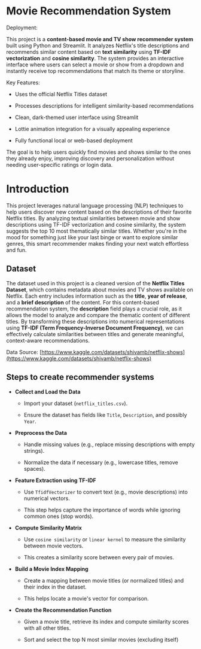 
# Movie Recommendation System
Deployment: 

This project is a **content-based movie and TV show recommender system** built using Python and Streamlit. It analyzes Netflix's title descriptions and recommends similar content based on **text similarity** using **TF-IDF vectorization** and **cosine similarity**. The system provides an interactive interface where users can select a movie or show from a dropdown and instantly receive top recommendations that match its theme or storyline.

Key Features:

-   Uses the official Netflix Titles dataset
    
-   Processes descriptions for intelligent similarity-based recommendations
    
-   Clean, dark-themed user interface using Streamlit
    
-   Lottie animation integration for a visually appealing experience
    
-   Fully functional local or web-based deployment

The goal is to help users quickly find movies and shows similar to the ones they already enjoy, improving discovery and personalization without needing user-specific ratings or login data.

# Introduction

This project leverages natural language processing (NLP) techniques to help users discover new content based on the descriptions of their favorite Netflix titles. By analyzing textual similarities between movie and show descriptions using TF-IDF vectorization and cosine similarity, the system suggests the top 10 most thematically similar titles. Whether you're in the mood for something just like your last binge or want to explore similar genres, this smart recommender makes finding your next watch effortless and fun.

## Dataset

The dataset used in this project is a cleaned version of the **Netflix Titles Dataset**, which contains metadata about movies and TV shows available on Netflix. Each entry includes information such as the **title**, **year of release**, and a **brief description** of the content. For this content-based recommendation system, the **description** field plays a crucial role, as it allows the model to analyze and compare the thematic content of different titles. By transforming these descriptions into numerical representations using **TF-IDF (Term Frequency-Inverse Document Frequency)**, we can effectively calculate similarities between titles and generate meaningful, context-aware recommendations.

Data Source:  [https://www.kaggle.com/datasets/shivamb/netflix-shows](https://www.kaggle.com/datasets/shivamb/netflix-shows)
## Steps to create recommender systems
-   **Collect and Load the Data**
    
    -   Import your dataset (`netflix_titles.csv`).
        
    -   Ensure the dataset has fields like `Title`, `Description`, and possibly `Year`.
        
-   **Preprocess the Data**
    
    -   Handle missing values (e.g., replace missing descriptions with empty strings).
        
    -   Normalize the data if necessary (e.g., lowercase titles, remove spaces).
        
-   **Feature Extraction using TF-IDF**
    
    -   Use `TfidfVectorizer` to convert text (e.g., movie descriptions) into numerical vectors.
        
    -   This step helps capture the importance of words while ignoring common ones (stop words).
        
-   **Compute Similarity Matrix**
    
    -   Use `cosine similarity` or `linear kernel` to measure the similarity between movie vectors.
        
    -   This creates a similarity score between every pair of movies.
        
-   **Build a Movie Index Mapping**
    
    -   Create a mapping between movie titles (or normalized titles) and their index in the dataset.
        
    -   This helps locate a movie's vector for comparison.
        
-   **Create the Recommendation Function**
    
    -   Given a movie title, retrieve its index and compute similarity scores with all other titles.
        
    -   Sort and select the top N most similar movies (excluding itself)
